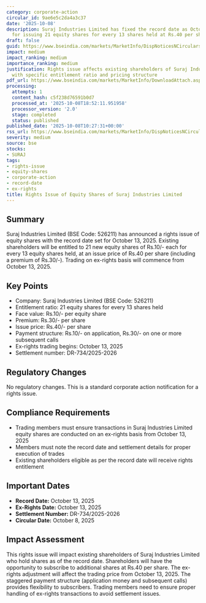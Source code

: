 ```yaml
---
category: corporate-action
circular_id: 9ae6e5c2da4a3c37
date: '2025-10-08'
description: Suraj Industries Limited has fixed the record date as October 13, 2025,
  for issuing 21 equity shares for every 13 shares held at Rs.40 per share.
draft: false
guid: https://www.bseindia.com/markets/MarketInfo/DispNoticesNCirculars.aspx?Noticeid={2CEE0F6D-FAD7-4B2E-BAA1-5C42A08B07FD}&noticeno=20251008-15&dt=10/08/2025&icount=15&totcount=67&flag=0
impact: medium
impact_ranking: medium
importance_ranking: medium
justification: Rights issue affects existing shareholders of Suraj Industries Limited
  with specific entitlement ratio and pricing structure
pdf_url: https://www.bseindia.com/markets/MarketInfo/DownloadAttach.aspx?id=20251008-15&attachedId=
processing:
  attempts: 1
  content_hash: c5f238d76591b0d7
  processed_at: '2025-10-08T18:52:11.951958'
  processor_version: '2.0'
  stage: completed
  status: published
published_date: '2025-10-08T10:27:31+00:00'
rss_url: https://www.bseindia.com/markets/MarketInfo/DispNoticesNCirculars.aspx?Noticeid={2CEE0F6D-FAD7-4B2E-BAA1-5C42A08B07FD}&noticeno=20251008-15&dt=10/08/2025&icount=15&totcount=67&flag=0
severity: medium
source: bse
stocks:
- SURAJ
tags:
- rights-issue
- equity-shares
- corporate-action
- record-date
- ex-rights
title: Rights Issue of Equity Shares of Suraj Industries Limited
---
```


## Summary

Suraj Industries Limited (BSE Code: 526211) has announced a rights issue of equity shares with the record date set for October 13, 2025. Existing shareholders will be entitled to 21 new equity shares of Rs.10/- each for every 13 equity shares held, at an issue price of Rs.40 per share (including a premium of Rs.30/-). Trading on ex-rights basis will commence from October 13, 2025.

## Key Points

- Company: Suraj Industries Limited (BSE Code: 526211)
- Entitlement ratio: 21 equity shares for every 13 shares held
- Face value: Rs.10/- per equity share
- Premium: Rs.30/- per share
- Issue price: Rs.40/- per share
- Payment structure: Rs.10/- on application, Rs.30/- on one or more subsequent calls
- Ex-rights trading begins: October 13, 2025
- Settlement number: DR-734/2025-2026

## Regulatory Changes

No regulatory changes. This is a standard corporate action notification for a rights issue.

## Compliance Requirements

- Trading members must ensure transactions in Suraj Industries Limited equity shares are conducted on an ex-rights basis from October 13, 2025
- Members must note the record date and settlement details for proper execution of trades
- Existing shareholders eligible as per the record date will receive rights entitlement

## Important Dates

- **Record Date:** October 13, 2025
- **Ex-Rights Date:** October 13, 2025
- **Settlement Number:** DR-734/2025-2026
- **Circular Date:** October 8, 2025

## Impact Assessment

This rights issue will impact existing shareholders of Suraj Industries Limited who hold shares as of the record date. Shareholders will have the opportunity to subscribe to additional shares at Rs.40 per share. The ex-rights adjustment will affect the trading price from October 13, 2025. The staggered payment structure (application money and subsequent calls) provides flexibility to subscribers. Trading members need to ensure proper handling of ex-rights transactions to avoid settlement issues.